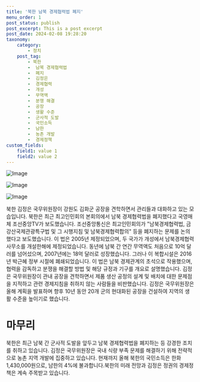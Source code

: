 ```yaml
---
title: '북한 남북 경제협력법 폐지'
menu_order: 1
post_status: publish
post_excerpt: This is a post excerpt
post_date: 2024-02-08 19:28:20
taxonomy:
    category:
        - 정치
    post_tag:
        - 북한
        -  남북 경제협력법
        -  폐지
        -  김정은
        -  경제협력
        -  개성
        -  무역액
        -  분쟁 해결
        -  공장
        -  생활 수준
        -  군사적 도발
        -  국민소득
        -  남한
        -  농촌 개발
        -  경제정책
custom_fields:
    field1: value 1
    field2: value 2
---
```


![Image](https://imgnews.pstatic.net/image/640/2024/02/08/0000049784_001_20240208155901575.jpg?type=w647)

![Image](https://imgnews.pstatic.net/image/640/2024/02/08/0000049784_002_20240208155901635.jpg?type=w647)

![Image](https://imgnews.pstatic.net/image/640/2024/02/08/0000049784_003_20240208155901720.jpg?type=w647)

북한 김정은 국무위원장이 강원도 김화군 공장을 견학하면서 관리들과 대화하고 있는 모습입니다.
북한은 최근 최고인민회의 본회의에서 남북 경제협력법을 폐지했다고 국영매체 조선중앙TV가 보도했습니다.
조선중앙통신은 최고인민회의가 "남북경제협력법, 금강산국제관광특구법 및 그 시행지침 및 남북경제협력합의" 등을 폐지하는 문제를 논의했다고 보도했습니다.
이 법은 2005년 제정되었으며, 두 국가가 개성에서 남북경제협력사무소를 개설한해에 제정되었습니다. 동년에 남북 간 연간 무역액도 처음으로 10억 달러를 넘어섰으며, 2007년에는 18억 달러로 성장했습니다.
그러나 이 복합시설은 2016년 박근혜 정부 시절에 폐쇄되었습니다.
이 법은 남북 경제관계의 초석으로 작용했으며, 협력을 감독하고 분쟁을 해결할 방법 및 해당 규정과 기구를 개요로 설명했습니다.
김정은 국무위원장이 관내 공장을 견학하면서 제품 생산 공정의 설계 및 배치에 대한 문제점을 지적하고 관련 경제지침을 취하지 않는 사람들을 비판했습니다.
김정은 국무위원장은 올해 계획을 발표하며 향후 10년 동안 20개 군의 현대화된 공장을 건설하여 지역의 생활 수준을 높이기로 했습니다.
# 마무리
북한은 최근 남북 간 군사적 도발을 앞두고 남북 경제협력법을 폐지하는 등 강경한 조치를 취하고 있습니다. 김정은 국무위원장은 국내 식량 부족 문제를 해결하기 위해 전략적으로 농촌 지역 개발에 집중하고 있습니다. 현재까지 올해 북한의 국민소득은 한화 1,430,000원으로, 남한의 4%에 불과합니다.북한의 미래 전망과 김정은 정권의 경제정책은 계속 주목받고 있습니다.
